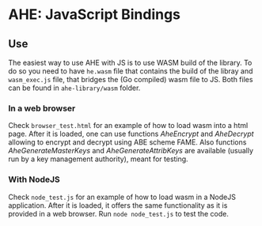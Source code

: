 # AHE: JavaScript Bindings

## Use
The easiest way to use AHE with JS is to use WASM build of the library. To do so you need to have `he.wasm` file
that contains the build of the libray and `wasm_exec.js` file, that bridges the (Go compiled) wasm file to JS.
Both files can be found in `ahe-library/wasm` folder.

### In a web browser
Check `browser_test.html` for an example of how to load wasm into a html page. After it is loaded, one can use
functions _AheEncrypt_ and _AheDecrypt_ allowing to encrypt and decrypt using ABE scheme FAME. Also functions
_AheGenerateMasterKeys_ and _AheGenerateAttribKeys_ are available (usually run by a key management authority),
meant for testing.

### With NodeJS
Check `node_test.js` for an example of how to load wasm in a NodeJS application. After it is loaded, it offers the same
functionality as it is provided in a web browser. Run `node node_test.js` to test the code.
